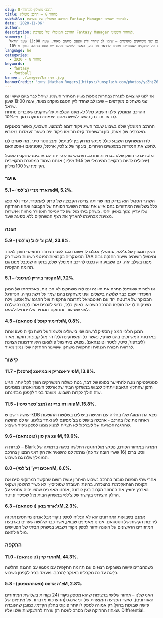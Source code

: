```yaml
---
slug: הרכב-מומלץ-למחזור-8
title: מחזור 8 – הרכב מומלץ
subtitle: ההרכב המומלץ של מערכת Fantasy Manager למחזור השמיני.
date: '2020-11-06'
author:
description: ההרכב המומלץ של מערכת Fantasy Manager למחזור השמיני.
summery: |-
  אז לפני שיוצאים לפגרת נבחרות נוספת מגיע המחזור השמיני שיחל כבר ביום שישי עם שני משחקים מוקדמים – שימו לב שהדד ליין הפעם מוקדם מאוד, שעה 18:00 שעון ישראל.
  ההרכב המומלץ שלנו השבוע כולל לא מעט המלצות על שחקנים שעוברים מתחת לרדאר עד כה, כאשר לשישה מהם יש אחוז החזקה נמוך מ-10%.
language: he
categories:
  - מחזור 8 - 2020
keywords:
  - fantasy
  - football
banner: ./images/banner.jpg
bannerCredit: 'צילום [Nathan Rogers](https://unsplash.com/photos/ycZhjZ0K_Hg) ב [Unsplash](https://unsplash.com)'
---
```


<p>
  אז לפני שיוצאים לפגרת נבחרות נוספת מגיע המחזור השמיני שיחל כבר ביום שישי עם
  שני משחקים מוקדמים – שימו לב שהדד ליין הפעם מוקדם מאוד, שעה 18:00 שעון ישראל.
  <br />ההרכב המומלץ שלנו השבוע כולל לא מעט המלצות על שחקנים שעוברים מתחת לרדאר
  עד כה, כאשר לשישה מהם יש אחוז החזקה נמוך מ-10%.
</p>
<p>
  ההרכב המומלץ שלנו בשבוע שעבר השיג ניקוד דומה לממוצע השבועי, כאשר בלאנקים
  מאכזבים של מאנה, סון וראשפורד קיזזו תרומת ניקוד יפה בשאר העמדות במגרש.
</p>
<p>
  לוח המשחקים השבוע כולל מפגש מרתק בין ליברפול ומנצ'סטר סיטי, מה שגורם לנו לחפש
  את הנקודות במפגשים האחרים, בעיקר של צ'לסי, ארסנל, טוטנהאם ו-ווסטהאם.
</p>
<p>
  מזכירים כי החוק שלנו בבחירת ההרכב השבועי גורס כי יחד עם ארבעת שחקני הספסל
  (שיכולים להיות בתקציב המינימלי של 16.5 מיליון) אנחנו נעמוד במסגרת התקציבית
  הקיימת של 100 מיליון.
</p>
<h3>שוער</h3>
<h4>אדוארד מנדי (צ'לסי) – 5.1M, 5.2%.</h4>
<p>
  השוער הסנגלי הוא בדיוק מה שהייתה צריכה הקבוצה של פרנק לאמפרד. עדיין לא ספג כלל
  בשלושת המחזורים בהם אייש את עמדת השוער הפותח של הקבוצה ואחוז ההחזקה שלו עדיין
  נמוך באופן יחסי. משחק ביתי מול שפילד יונייטד האפורה מהווה אפשרות מצוינת
  מבחינתו להאריך את רצף המשחקים ללא ספיגת שער.
</p>
<h3>הגנה</h3>
<h4>בן צ'ילוול (צ'לסי) – 5.9M, 23.8%.</h4>
<p>
  המגן המצוין של צ'לסי, שהומלץ אצלנו לראשונה כבר לפני המחזור החמישי הופך לאחד
  הבאנקרים בקבוצות הפנטזי השונות כאשר רק TAA ומיטשל רושמים שיעור החזקה גבוה ממנו
  בשלב הזה. גם השבוע הוא נכנס להרכב המומלץ שלנו, בתקווה שנקבל ממנו גם תרומה
  התקפית.
</p>
<h4>הקטור בייריין (ארסנל) – 5.1M, 7.2%.</h4>
<p>
  אז למרות שארסנל פתחה את העונה עם לוח משחקים לא הכי נוח, באמתחתו של המגן הספרדי
  ישנם כבר שלושה בישולים ושני משחקים בהם שמר על רשת נקייה. הכדורגל המבוקר של
  ארטטה יחד עם הפוטנציאל לתרומה התקפית מול ההגנה של אסטון וילה מעניקות לו את
  חולצת ההרכב השבוע. באופן כללי, כדאי להכניס אותו לקבוצה שלכם לפני ששיעור ההחזקה
  והמחיר שלו יתחילו לטפס.
</p>
<h4>ולדימיר קופל (ווסטהאם) – 4.5M, 0.8%.</h4>
<p>
  המגן הצ'כי המצוין הספיק לרשום שני בישולים ולשמור על רשת נקייה פעם אחת בארבעת
  המשחקים בהם שותף, כאשר כל המשחקים הללו היו מול קבוצות חזקות מאוד (ליברפול,
  סיטי, לסטר וטוטנהאם). מפגש ביתי מול פולהאם היא הזדמנות מצוינת להרוויח תמורה
  הגנתית והתקפית משחקן ששיעור ההחזקה שלו נמוך מאוד.
</p>
<h3>קישור</h3>
<h4>פייר-אמריק אובמיאנג (ארסנל) – 11.7M, 13.8%.</h4>
<p>
  סטטיסטיקה נוטה להתיישר בסופו של דבר, בטח כשלוח המשחקים הופך לקל יותר. הגיע
  הזמן שהחלוץ הגאבוני יתחיל לכבוש במשחקי הבית של ארסנל העונה ואנחנו מאמינים שזה
  הולך לקרות השבוע. מועמד בכיר לקפטן מבחינתנו.
</p>
<h4>קווין דה בריינה (מנצ'סטר סיטי) – 11.5M, 15.8%.</h4>
<p>
  עושה רושם ש-KDB מצא את המוג'ו שלו בחזרה עם חמישה בישולים בשלושת ההופעות
  האחרונות שלו בהרכב - ארבעה בישולים בצ'מפיונס ליג ואחד בליגה. יש לנו תחושה
  שההגנה הפגיעה של ליברפול לא תצליח למנוע ממנו לספק ניקוד השבוע.
</p>
<h4>יונג מין סון (טוטנהאם) – 9.6M, 59.6%.</h4>
<p>
  למרות ה – Blank המרגיז במחזור הקודם, מפגש מול ההגנה החלשה בליגה בדמותה של ווסט
  ברום (16 שערי חובה עד כה) גורמת לנו להשאיר את הקוראני המצוין בהרכב המומלץ שלנו
  גם השבוע.
</p>
<h4>חאכים זייץ' (צ'לסי) – 8.0M, 6.0%.</h4>
<p>
  אחרי שתי הופעות טובות בהרכב בשבוע האחרון עושה רושם שהקשר המרוקאי סיים את תקופת
  ההתאקלמות בהצלחה. בהינתן העובדה שפוליסיץ' לא כשיר לחלוטין ושקאי הארבץ יחמיץ את
  המחזור הקרוב בגין קורונה, אנחנו מאמינים שהוא יהיה אחראי על החלק היצירתי בקישור
  של צ'לסי במשחק הבית מול שפילד יונייטד.
</p>
<h4>ג'ארוד בואן (ווסטהאם) – 6.3M, 2.3%.</h4>
<p>
  אמנם בשבועות האחרונים הוא לא הצליח לספק ניקוד אבל אנחנו מייחסים את זה ליריבות
  הקשות של ווסטהאם. אנחנו מאמינים שבואן, אשר כבר שלושה שערים בארבעת המחזורים
  הראשונים של העונה יחזור לספק ניקוד השבוע במשחק הביתי של הפטישים מול פולהאם.
</p>
<h3>התקפה</h3>
<h4>הארי קיין (טוטנהאם) – 11.0M, 44.3%.</h4>
<p>
  כשמחברים שישה משחקים רצופים עם תרומה התקפית עם מפגש עם ההגנה החלשה בליגה עד כה
  מקבלים באנקר להרכב. מועמד בכיר לקפטן השבוע.
</p>
<h4>צ'ה אדמס (סאותהמפטון) – 5.8M, 2.8%.</h4>
<p>
  האס שלנו – מחזור שלישי ברציפות שהוא מספק ניקוד (24 נקודות בשלושת המחזורים
  האחרונים), כאשר הפציעה המצערת של דני אינגס (ההערכות מדברות על מינימום של שישה
  שבועות בחוץ) רק אמורה לספק לו יותר פוקוס בחלק הקדמי. כמובן שהעובדה שאחוז
  ההחזקה שלו מסרב לעלות רק עוזרת להתעקשות שלנו עליו. Differential.
</p>
